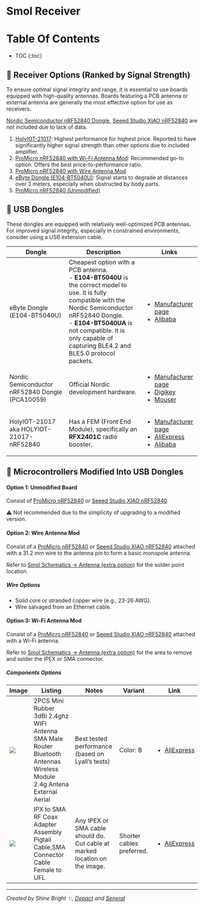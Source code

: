 <link rel="stylesheet" href="../assets/css/smol-slimes.css">

# Smol Receiver

# Table Of Contents

- TOC
  {:toc}

## 📶 Receiver Options (Ranked by Signal Strength)

To ensure optimal signal integrity and range, it is essential to use boards equipped with high-quality antennas. Boards featuring a PCB antenna or external antenna are generally the most effective option for use as receivers.

<a href="#NordicDongle">Nordic Semiconductor nRF52840 Dongle</a>, <a href="#-microcontrollers-modified-into-usb-dongles">Seeed Studio XIAO nRF52840</a> are not included due to lack of data.

1. <a href="#HolyIOT">HolyIOT-21017</a>: Highest performance for highest price. Reported to have significantly higher signal strength than other options due to included amplifier.
2. <a href="#option-3-wi-fi-antenna-mod">ProMicro nRF52840 with Wi-Fi Antenna Mod</a>: Recommended go-to option. Offers the best price-to-performance ratio.
3. <a href="#option-2-wire-antenna-mod">ProMicro nRF52840 with Wire Antenna Mod</a>
4. <a href="#eByteDongle">eByte Dongle (E104-BT5040U)</a>: Signal starts to degrade at distances over 3 meters, especially when obstructed by body parts.
5. <a href="#option-1-unmodified-board">ProMicro nRF52840 (Unmodified)</a>

## 📡 USB Dongles

These dongles are equipped with relatively well-optimized PCB antennas. For improved signal integrity, especially in constrained environments, consider using a USB extension cable.

<div class="table-wrapper">
  <table>
    <thead>
      <tr>
        <th>Dongle</th>
        <th>Description</th>
        <th>Links</th>
      </tr>
    </thead>
    <tbody>
      <tr>
        <td>
          <span id="eByteDongle"> eByte Dongle (E104-BT5040U) </span>
        </td>
        <td>
          Cheapest option with a PCB antenna.<br />
          - <strong>E104-BT5040U</strong> is the correct model to use. It is
          fully compatible with the Nordic Semiconductor nRF52840 Dongle.<br />
          - <strong>E104-BT5040UA</strong> is not compatible. It is only capable
          of capturing BLE4.2 and BLE5.0 protocol packets.
        </td>
        <td>
          <ul>
            <li>
              <a
                href="https://www.cdebyte.com/products/E104-BT5040U"
              >
                Manufacturer page
              </a>
            </li>
            <li>
              <a
                href="https://www.alibaba.com/product-detail/Ebyte-ODM-E104-BT5040U-nRF52840-BLE4_1600579144016.html?spm=a2756.trade-list-buyer.0.0.535476e9B4p1qV"
              >
                Alibaba
              </a>
            </li>
          </ul>
        </td>
      </tr>
      <tr>
        <td>
          <span id="NordicDongle">
            Nordic Semiconductor nRF52840 Dongle (PCA10059)
          </span>
        </td>
        <td>Official Nordic development hardware.</td>
        <td>
          <ul>
            <li>
              <a href="https://www.nordicsemi.com/Products/Development-hardware/nRF52840-Dongle">
                Manufacturer page
              </a>
            </li>
            <li>
              <a
                href="https://www.digikey.com/en/products/detail/nordic-semiconductor-asa/NRF52840-DONGLE/9491124"
              >
                Digikey
              </a>
            </li>
            <li>
              <a
                href="https://eu.mouser.com/ProductDetail/Nordic-Semiconductor/nRF52840-Dongle?qs=gTYE2QTfZfTbdrOaMHWEZg%3D%3D"
              >
                Mouser
              </a>
            </li>
          </ul>
        </td>
      </tr>
      <tr>
        <td>
          <span id="HolyIOT"> HolyIOT-21017 aka HOLYIOT-21017-nRF52840 </span>
        </td>
        <td>
          Has a FEM (Front End Module), specifically an
          <strong>RFX2401C</strong> radio booster.
        </td>
        <td>
          <ul>
            <li>
              <a href="http://www.holyiot.com/eacp_view.asp?id=336">
                Manufacturer page
              </a>
            </li>
            <li>
              <a href="https://www.aliexpress.com/item/1005004673179004.html">
                AliExpress
              </a>
            </li>
            <li>
              <a
                href="https://holyiot.en.alibaba.com/search/product?SearchText=HOLYIOT-21017-nRF52840"
              >
                Alibaba
              </a>
            </li>
          </ul>
        </td>
      </tr>
    </tbody>
  </table>
</div>

## 📡 Microcontrollers Modified Into USB Dongles

#### Option 1: Unmodified Board

Consist of <a href="#-microcontrollers-modified-into-usb-dongles">ProMicro nRF52840</a> or <a href="#-microcontrollers-modified-into-usb-dongles">Seeed Studio XIAO nRF52840</a>.

⚠️ Not recommended due to the simplicity of upgrading to a modified version.

#### Option 2: Wire Antenna Mod

Consist of a <a href="#-microcontrollers-modified-into-usb-dongles">ProMicro nRF52840</a> or <a href="#-microcontrollers-modified-into-usb-dongles">Seeed Studio XIAO nRF52840</a> attached with a 31.2 mm wire to the antenna pin to form a basic monopole antenna.

Refer to <a href="./smol-tracker.md#schematics">Smol Schematics -> Antenna (extra option)</a> for the solder point location.

##### Wire Options

- Solid core or stranded copper wire (e.g., 23-26 AWG).
- Wire salvaged from an Ethernet cable.

#### Option 3: Wi-Fi Antenna Mod

Consist of a <a href="#-microcontrollers-modified-into-usb-dongles">ProMicro nRF52840</a> or <a href="#-microcontrollers-modified-into-usb-dongles">Seeed Studio XIAO nRF52840</a> attached with a Wi-Fi antenna.

Refer to <a href="./smol-tracker.md#schematics">Smol Schematics -> Antenna (extra option)</a> for the area to remove and solder the IPEX or SMA connector.

##### Components Options

<div class="table-wrapper">
  <table>
    <thead>
      <tr>
        <th>Image</th>
        <th>Listing</th>
        <th>Notes</th>
        <th>Variant</th>
        <th>Link</th>
      </tr>
    </thead>
    <tbody>
      <tr>
        <td>
          <img src="../assets\img\smol-receiver\wifi_antenna.webp" loading="lazy" />
        </td>
        <td>
          2PCS Mini Rubber 3dBi 2.4ghz WIFI Antenna SMA Male Router Bluetooth
          Antennas Wireless Module 2.4g Antena External Aerial
        </td>
        <td>Best tested performance (based on Lyall’s tests)</td>
        <td>Color: B</td>
        <td>
          <ul>
            <li>
              <a href="https://www.aliexpress.com/item/1005006686310444.html">
                AliExpress
              </a>
            </li>
          </ul>
        </td>
      </tr>
      <tr>
        <td>
          <img
            src="../assets\img\smol-receiver\wifi_antenna_adapter.webp"
            loading="lazy"
          />
        </td>
        <td>
          IPX to SMA RF Coax Adapter Assembly Pigtail Cable,SMA Connector Cable
          Female to UFL
        </td>
        <td>
          Any IPEX or SMA cable should do.
          <br />
          Cut cable at marked location on the image.
        </td>
        <td>Shorter cables preferred.</td>
        <td>
          <ul>
            <li>
              <a href="https://www.aliexpress.com/item/32896039259.html">
                AliExpress
              </a>
            </li>
          </ul>
        </td>
      </tr>
    </tbody>
  </table>
</div>

<hr/>

*Created by Shine Bright ✨, [Depact](https://github.com/Depact) and [Seneral](https://github.com/Seneral)*
